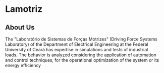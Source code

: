 # Lamotriz

## About Us
The "Laboratório de Sistemas de Forças Motrizes" (Driving Force Systems Laboratory) of the Department of Electrical Engineering at the Federal University of Ceará has expertise in simulations and tests of industrial loads. The behavior is analyzed considering the application of automation and control techniques, for the operational optimization of the system or its energy efficiency

